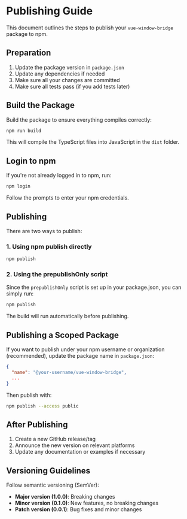 # Publishing Guide

This document outlines the steps to publish your `vue-window-bridge` package to npm.

## Preparation

1. Update the package version in `package.json`
2. Update any dependencies if needed
3. Make sure all your changes are committed
4. Make sure all tests pass (if you add tests later)

## Build the Package

Build the package to ensure everything compiles correctly:

```bash
npm run build
```

This will compile the TypeScript files into JavaScript in the `dist` folder.

## Login to npm

If you're not already logged in to npm, run:

```bash
npm login
```

Follow the prompts to enter your npm credentials.

## Publishing

There are two ways to publish:

### 1. Using npm publish directly

```bash
npm publish
```

### 2. Using the prepublishOnly script

Since the `prepublishOnly` script is set up in your package.json, you can simply run:

```bash
npm publish
```

The build will run automatically before publishing.

## Publishing a Scoped Package

If you want to publish under your npm username or organization (recommended), update the package name in `package.json`:

```json
{
  "name": "@your-username/vue-window-bridge",
  ...
}
```

Then publish with:

```bash
npm publish --access public
```

## After Publishing

1. Create a new GitHub release/tag
2. Announce the new version on relevant platforms
3. Update any documentation or examples if necessary

## Versioning Guidelines

Follow semantic versioning (SemVer):

- **Major version (1.0.0)**: Breaking changes
- **Minor version (0.1.0)**: New features, no breaking changes
- **Patch version (0.0.1)**: Bug fixes and minor changes 